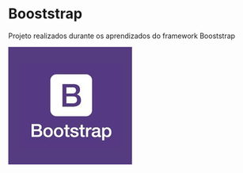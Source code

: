 # Booststrap
Projeto realizados durante os aprendizados do framework Booststrap

 ![](https://github.com/EliveltonSouzaDev/Booststrap/blob/master/projeto%20fruta%26fruta/src/img/bootstrap.png)

